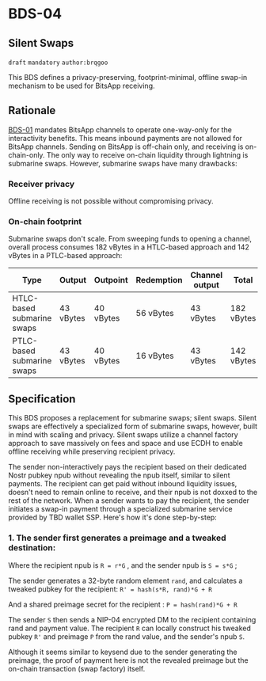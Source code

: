 BDS-04
======

Silent Swaps
-------------------------------

`draft` `mandatory` `author:brqgoo`

This BDS defines a privacy-preserving, footprint-minimal, offline swap-in mechanism to be used for BitsApp receiving.

## Rationale

[BDS-01](https://github.com/bits-wallet/specs/blob/main/01.md) mandates BitsApp channels to operate one-way-only for the interactivity benefits. This means inbound payments are not allowed for BitsApp channels. Sending on BitsApp is off-chain only, and receiving is on-chain-only. The only way to receive on-chain liquidity through lightning is submarine swaps. However, submarine swaps have many drawbacks:

### Receiver privacy
Offline receiving is not possible without compromising privacy.

### On-chain footprint
Submarine swaps don't scale. From sweeping funds to opening a channel, overall process consumes 182 vBytes in a HTLC-based approach and 142 vBytes in a PTLC-based approach:

| Type                         | Output    | Outpoint  | Redemption  | Channel output | Total       |
|------------------------------|----------------|----------------|--------------|----------------|-----------  |
| HTLC-based submarine swaps   | 43 vBytes      | 40 vBytes      | 56 vBytes    | 43 vBytes      | 182 vBytes  |
| PTLC-based submarine swaps   | 43 vBytes      | 40 vBytes       | 16 vBytes   | 43 vBytes      | 142 vBytes  |

## Specification
This BDS proposes a replacement for submarine swaps; silent swaps. Silent swaps are effectively a specialized form of submarine swaps, however, built in mind with scaling and privacy. Silent swaps utilize a channel factory approach to save massively on fees and space and use ECDH to enable offline receiving while preserving recipient privacy.

The sender non-interactively pays the recipient based on their dedicated Nostr pubkey npub without revealing the npub itself, similar to silent payments. The recipient can get paid without inbound liquidity issues, doesn't need to remain online to receive, and their npub is not doxxed to the rest of the network.
When a sender wants to pay the recipient, the sender initiates a swap-in payment through a specialized submarine service provided by TBD wallet SSP. Here's how it's done step-by-step:

### 1. The sender first generates a preimage and a tweaked destination:

Where the recipient npub is `R = r*G` , and the sender npub is `S = s*G` ;

The sender generates a 32-byte random element `rand`, and calculates a tweaked pubkey for the recipient: `R' = hash(s*R, rand)*G + R`

And a shared preimage secret for the recipient : `P = hash(rand)*G + R`

The sender `S` then sends a NIP-04 encrypted DM to the recipient containing rand and payment value. The recipient `R` can locally construct his tweaked pubkey `R'` and preimage `P` from the rand value, and the sender's npub `S`.

Although it seems similar to keysend due to the sender generating the preimage, the proof of payment here is not the revealed preimage but the on-chain transaction (swap factory) itself.

